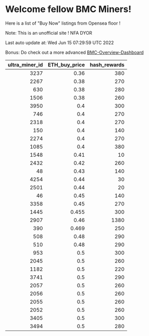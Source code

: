 # Welcome fellow BMC Miners!
Here is a list of "Buy Now" listings from Opensea floor !

Note: This is an unofficial site ! NFA DYOR

Last auto update at: Wed Jun 15 07:29:59 UTC 2022

Bonus: Do check out a more advanced [BMC-Overview-Dashboard](https://dune.com/defifunk/BMC-Overview-Dashboard)


|   ultra_miner_id |   ETH_buy_price |   hash_rewards |
|-----------------:|----------------:|---------------:|
|             3237 |           0.36  |            380 |
|             2267 |           0.38  |            270 |
|              630 |           0.38  |            280 |
|             1506 |           0.38  |            260 |
|             3950 |           0.4   |            300 |
|              746 |           0.4   |            270 |
|             2318 |           0.4   |            270 |
|              150 |           0.4   |            140 |
|             2274 |           0.4   |            270 |
|             1085 |           0.4   |            380 |
|             1548 |           0.41  |             10 |
|             2432 |           0.42  |            260 |
|               48 |           0.43  |            140 |
|             4254 |           0.44  |             30 |
|             2501 |           0.44  |             20 |
|               46 |           0.45  |            140 |
|             3358 |           0.45  |            270 |
|             1445 |           0.455 |            300 |
|             2907 |           0.46  |           1380 |
|              390 |           0.469 |            250 |
|              508 |           0.48  |            290 |
|              510 |           0.48  |            290 |
|              953 |           0.5   |            300 |
|             2045 |           0.5   |            260 |
|             1182 |           0.5   |            220 |
|             3741 |           0.5   |            290 |
|             2057 |           0.5   |            260 |
|             2056 |           0.5   |            260 |
|             2055 |           0.5   |            260 |
|             2052 |           0.5   |            260 |
|             3405 |           0.5   |            300 |
|             3494 |           0.5   |            280 |
